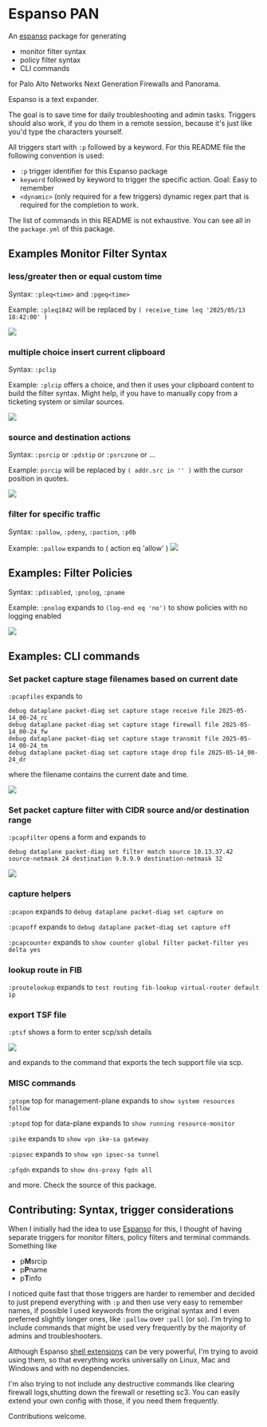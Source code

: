 # Espanso PAN

An [espanso](https://espanso.org/) package for generating

- monitor filter syntax
- policy filter syntax
- CLI commands

for Palo Alto Networks Next Generation Firewalls and Panorama.

Espanso is a text expander.

The goal is to save time for daily troubleshooting and admin tasks. Triggers should also work, if you do them in a remote session, because it's just like you'd type the characters yourself.

All triggers start with `:p` followed by a keyword. For this README file the following convention is used:

- `:p` trigger identifier for this Espanso package
- `keyword` followed by keyword to trigger the specific action. Goal: Easy to remember
- `<dynamic>` (only required for a few triggers) dynamic regex part that is required for the completion to work.

The list of commands in this README is not exhaustive. You can see all in the `package.yml` of this package.

## Examples Monitor Filter Syntax

### less/greater then or equal custom time

Syntax: `:pleq<time>` and `:pgeq<time>`

Example: `:pleq1842` will be replaced by `( receive_time leq '2025/05/13 18:42:00' )`

![](./assets/pgeq1842-pleq1852.gif)

### multiple choice insert current clipboard

Syntax: `:pclip`

Example: `:plcip` offers a choice, and then it uses your clipboard content to build the filter syntax. Might help, if you have to manually copy from a ticketing system or similar sources.

![](../assets/pclip.gif)

### source and destination actions

Syntax: `:psrcip` or `:pdstip` or `:psrczone` or ...

Example: `psrcip` will be replaced by `( addr.src in '' )` with the cursor position in quotes.

![](./assets/psrcip-pdstip.gif)

### filter for specific traffic

Syntax: `:pallow`, `:pdeny`, `:paction`, `:p0b`

Example: `:pallow` expands to ( action eq 'allow' )
![](./assets/pallow-etc.gif)

## Examples: Filter Policies

Syntax: `:pdisabled`, `:pnolog`, `:pname`

Example: `:pnolog` expands to `(log-end eq 'no')` to show policies with no logging enabled

![](./assets/pnolog-etc.gif)

## Examples: CLI commands

### Set packet capture stage filenames based on current date

`:pcapfiles` expands to

```text
debug dataplane packet-diag set capture stage receive file 2025-05-14_00-24_rc
debug dataplane packet-diag set capture stage firewall file 2025-05-14_00-24_fw
debug dataplane packet-diag set capture stage transmit file 2025-05-14_00-24_tm
debug dataplane packet-diag set capture stage drop file 2025-05-14_00-24_dr
```

where the filename contains the current date and time.

![](./assets/pcapfiles.gif)

### Set packet capture filter with CIDR source and/or destination range

`:pcapfilter` opens a form and expands to

```text
debug dataplane packet-diag set filter match source 10.13.37.42 source-netmask 24 destination 9.9.9.9 destination-netmask 32
```

![](./assets/pcapfilter.gif)

### capture helpers

`:pcapon` expands to `debug dataplane packet-diag set capture on`

`:pcapoff` expands to `debug dataplane packet-diag set capture off`

`:pcapcounter` expands to `show counter global filter packet-filter yes delta yes`

### lookup route in FIB

`:proutelookup` expands to `test routing fib-lookup virtual-router default ip`

### export TSF file

`:ptsf` shows a form to enter scp/ssh details

![](./assets/ptsf.gif)

and expands to the command that exports the tech support file via scp.

### MISC commands

`:ptopm` top for management-plane expands to `show system resources follow`

`:ptopd` top for data-plane expands to `show running resource-monitor`

`:pike` expands to `show vpn ike-sa gateway`

`:pipsec` expands to `show vpn ipsec-sa tunnel`

`:pfqdn` expands to `show dns-proxy fqdn all`

and more. Check the source of this package.

## Contributing: Syntax, trigger considerations

When I initially had the idea to use [Espanso](https://espanso.org/) for this, I thought of having separate triggers for monitor filters, policy filters and terminal commands. Something like

- p**M**srcip
- p**P**name
- p**T**info

I noticed quite fast that those triggers are harder to remember and decided to just prepend everything with `:p` and then use very easy to remember names, if possible I used keywords from the original syntax and I even preferred slightly longer ones, like `:pallow` over `:pall` (or so). I'm trying to include commands that might be used very frequently by the majority of admins and troubleshooters.

Although Espanso [shell extensions](https://espanso.org/docs/matches/extensions/#shell-extension) can be very powerful, I'm trying to avoid using them, so that everything works universally on Linux, Mac and Windows and with no dependencies.

I'm also trying to not include any destructive commands like clearing firewall logs,shutting down the firewall or resetting sc3. You can easily extend your own config with those, if you need them frequently.

Contributions welcome.
